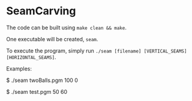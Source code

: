 # SeamCarving

The code can be built using `make clean && make`.

One executable will be created, `seam`.

To execute the program, simply run `./seam [filename] [VERTICAL_SEAMS] [HORIZONTAL_SEAMS]`.

Examples:

$ ./seam twoBalls.pgm 100 0

$ ./seam test.pgm 50 60
